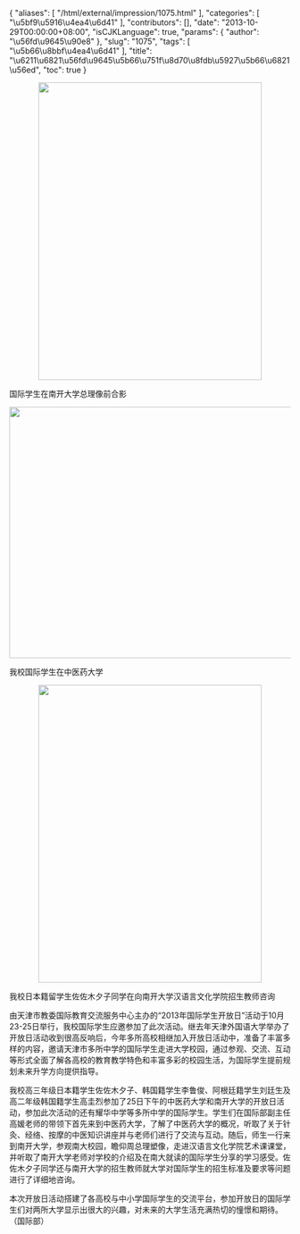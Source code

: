 {
    "aliases": [
        "/html/external/impression/1075.html"
    ],
    "categories": [
        "\u5bf9\u5916\u4ea4\u6d41"
    ],
    "contributors": [],
    "date": "2013-10-29T00:00:00+08:00",
    "isCJKLanguage": true,
    "params": {
        "author": "\u56fd\u9645\u90e8"
    },
    "slug": "1075",
    "tags": [
        "\u5b66\u8bbf\u4ea4\u6d41"
    ],
    "title": "\u6211\u6821\u56fd\u9645\u5b66\u751f\u8d70\u8fdb\u5927\u5b66\u6821\u56ed",
    "toc": true
}


<img
    src="https://cdn.tfls.online/mirror/full/c910343761ca74ab0aa03b7f5640040df1916529.jpg"
    style="display:block;margin-left:auto;margin-right:auto;"
    decoding="async"
    fetchpriority="auto"
    loading="lazy"
    height="533"
    width="400"
/>




国际学生在南开大学总理像前合影





<img
    src="https://cdn.tfls.online/mirror/full/cc53f76bd5fe258da5f26a8dabd0206fc23f17c4.jpg"
    style="display:block;margin-left:auto;margin-right:auto;"
    decoding="async"
    fetchpriority="auto"
    loading="lazy"
    height="450"
    width="600"
/>




我校国际学生在中医药大学





<img
    src="https://cdn.tfls.online/mirror/full/0595fe11e92a4f2686b941d4446faae5d70fc6e4.jpg"
    style="display:block;margin-left:auto;margin-right:auto;"
    decoding="async"
    fetchpriority="auto"
    loading="lazy"
    height="533"
    width="400"
/>




我校日本籍留学生佐佐木夕子同学在向南开大学汉语言文化学院招生教师咨询




  










由天津市教委国际教育交流服务中心主办的“2013年国际学生开放日”活动于10月23-25日举行，我校国际学生应邀参加了此次活动。继去年天津外国语大学举办了开放日活动收到很高反响后，今年多所高校相继加入开放日活动中，准备了丰富多样的内容，邀请天津市多所中学的国际学生走进大学校园，通过参观、交流、互动等形式全面了解各高校的教育教学特色和丰富多彩的校园生活，为国际学生提前规划未来升学方向提供指导。









我校高三年级日本籍学生佐佐木夕子、韩国籍学生李鲁俊、阿根廷籍学生刘廷生及高二年级韩国籍学生高圭烈参加了25日下午的中医药大学和南开大学的开放日活动，参加此次活动的还有耀华中学等多所中学的国际学生。学生们在国际部副主任高媛老师的带领下首先来到中医药大学，了解了中医药大学的概况，听取了关于针灸、经络、按摩的中医知识讲座并与老师们进行了交流与互动。随后，师生一行来到南开大学，参观南大校园，瞻仰周总理塑像，走进汉语言文化学院艺术课课堂，并听取了南开大学老师对学校的介绍及在南大就读的国际学生分享的学习感受。佐佐木夕子同学还与南开大学的招生教师就大学对国际学生的招生标准及要求等问题进行了详细地咨询。









本次开放日活动搭建了各高校与中小学国际学生的交流平台，参加开放日的国际学生们对两所大学显示出很大的兴趣，对未来的大学生活充满热切的憧憬和期待。（国际部）




  



